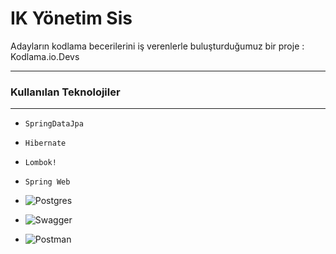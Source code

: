 # IK Yönetim Sis

Adayların kodlama becerilerini iş verenlerle buluşturduğumuz bir proje : Kodlama.io.Devs

---

### Kullanılan Teknolojiler

---

- `SpringDataJpa`

-  `Hibernate`
  
- `Lombok!`

- `Spring Web`


- ![Postgres](https://img.shields.io/badge/postgres-%23316192.svg?style=for-the-badge&logo=postgresql&logoColor=white)
  
- ![Swagger](https://img.shields.io/badge/-Swagger-%23Clojure?style=for-the-badge&logo=swagger&logoColor=white)
  
- ![Postman](https://img.shields.io/badge/Postman-FF6C37?style=for-the-badge&logo=postman&logoColor=white)
  
